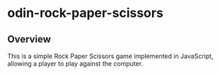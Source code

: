 # odin-rock-paper-scissors

## Overview

This is a simple Rock Paper Scissors game implemented in JavaScript, allowing a player to play against the computer. 
